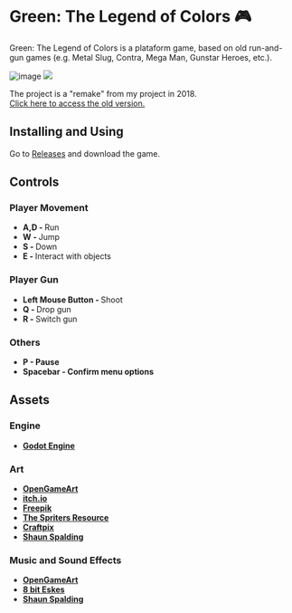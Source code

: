 # Green: The Legend of Colors 🎮

Green: The Legend of Colors is a plataform game, based on old run-and-gun games (e.g. Metal Slug, Contra, Mega Man, Gunstar Heroes, etc.).

![image](https://user-images.githubusercontent.com/73722088/165998799-3154cc9c-8830-4422-9157-1d0192db3086.png)
<img src="green-gif.gif">

The project is a "remake" from my project in 2018.<br>
<a href="https://github.com/mrguisamuel53/original-green-project">Click here to access the old version.</a>

## Installing and Using
Go to <a href="https://github.com/mrguisamuel53/green/releases">Releases</a> and download the game.

## Controls
### Player Movement
* <b>A,D - </b>Run<br>
* <b>W - </b>Jump<br>
* <b>S - </b>Down<br>
* <b>E - </b>Interact with objects<br>

### Player Gun
* <b>Left Mouse Button - </b>Shoot<br>
* <b>Q - </b>Drop gun<br>
* <b>R - </b>Switch gun<br>

### Others
* <b>P - Pause<br>
* <b>Spacebar - Confirm menu options<br>
  
## Assets
### Engine
* <a href="https://godotengine.org/">Godot Engine</a>
### Art
* <a href="https://opengameart.org/">OpenGameArt</a>
* <a href="https://itch.io/">itch.io</a>
* <a href="https://freepik.com/">Freepik</a>
* <a href="https://www.spriters-resource.com/">The Spriters Resource</a>
* <a href="https://craftpix.net/">Craftpix</a>
* <a href="https://youtu.be/Y6l02DcpSR4">Shaun Spalding</a>
### Music and Sound Effects
* <a href="https://opengameart.org/">OpenGameArt</a>
* <a href="https://youtu.be/fiuFGlntO18">8 bit Eskes</a>
* <a href="https://youtu.be/Y6l02DcpSR4">Shaun Spalding</a>

